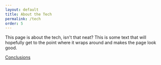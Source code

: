 ```yaml
---
layout: default
title: About the Tech
permalink: /tech
order: 5
---
```


This page is about the tech, isn't that neat? This is some text that will hopefully get to the point where it wraps around and makes the page look good.

<div class="next-page">
    <a class="next-page-link" href="conclusions">Conclusions</a>
</div>
